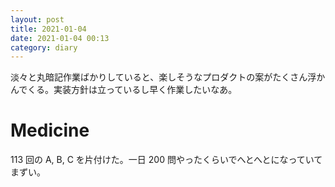 ```yaml
---
layout: post
title: 2021-01-04
date: 2021-01-04 00:13
category: diary
---
```


淡々と丸暗記作業ばかりしていると、楽しそうなプロダクトの案がたくさん浮かんでくる。実装方針は立っているし早く作業したいなあ。

# Medicine
113 回の A, B, C を片付けた。一日 200 問やったくらいでへとへとになっていてまずい。